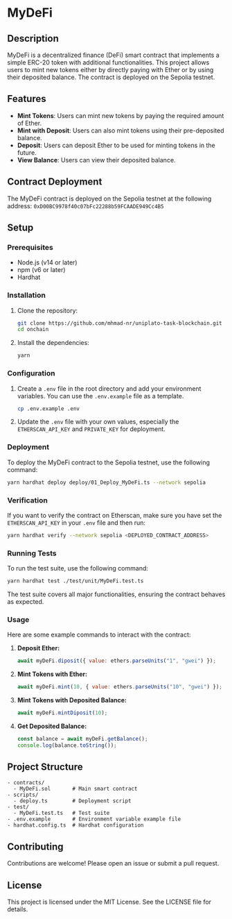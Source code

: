 # MyDeFi

## Description

MyDeFi is a decentralized finance (DeFi) smart contract that implements a simple ERC-20 token with additional functionalities. This project allows users to mint new tokens either by directly paying with Ether or by using their deposited balance. The contract is deployed on the Sepolia testnet.

## Features

- **Mint Tokens**: Users can mint new tokens by paying the required amount of Ether.
- **Mint with Deposit**: Users can also mint tokens using their pre-deposited balance.
- **Deposit**: Users can deposit Ether to be used for minting tokens in the future.
- **View Balance**: Users can view their deposited balance.

## Contract Deployment

The MyDeFi contract is deployed on the Sepolia testnet at the following address:
`0xD00BC9978f40c07bFc22288b59FCAADE949Cc4B5`

## Setup

### Prerequisites

- Node.js (v14 or later)
- npm (v6 or later)
- Hardhat

### Installation

1. Clone the repository:

   ```bash
   git clone https://github.com/mhmad-nr/uniplato-task-blockchain.git
   cd onchain
   ```

2. Install the dependencies:

   ```bash
   yarn
   ```

### Configuration

1. Create a `.env` file in the root directory and add your environment variables. You can use the `.env.example` file as a template.

   ```bash
   cp .env.example .env
   ```

2. Update the `.env` file with your own values, especially the `ETHERSCAN_API_KEY` and `PRIVATE_KEY` for deployment.

### Deployment

To deploy the MyDeFi contract to the Sepolia testnet, use the following command:

```bash
yarn hardhat deploy deploy/01_Deploy_MyDeFi.ts --network sepolia
```

### Verification

If you want to verify the contract on Etherscan, make sure you have set the `ETHERSCAN_API_KEY` in your `.env` file and then run:

```bash
yarn hardhat verify --network sepolia <DEPLOYED_CONTRACT_ADDRESS>
```

### Running Tests

To run the test suite, use the following command:

```bash
yarn hardhat test ./test/unit/MyDeFi.test.ts
```

The test suite covers all major functionalities, ensuring the contract behaves as expected.

### Usage

Here are some example commands to interact with the contract:

1. **Deposit Ether:**

   ```js
   await myDeFi.diposit({ value: ethers.parseUnits("1", "gwei") });
   ```

2. **Mint Tokens with Ether:**

   ```js
   await myDeFi.mint(10, { value: ethers.parseUnits("10", "gwei") });
   ```

3. **Mint Tokens with Deposited Balance:**

   ```js
   await myDeFi.mintDiposit(10);
   ```

4. **Get Deposited Balance:**

   ```js
   const balance = await myDeFi.getBalance();
   console.log(balance.toString());
   ```

## Project Structure

```
- contracts/
  - MyDeFi.sol       # Main smart contract
- scripts/
  - deploy.ts        # Deployment script
- test/
  - MyDeFi.test.ts   # Test suite
- .env.example       # Environment variable example file
- hardhat.config.ts  # Hardhat configuration
```

## Contributing

Contributions are welcome! Please open an issue or submit a pull request.

## License

This project is licensed under the MIT License. See the LICENSE file for details.

